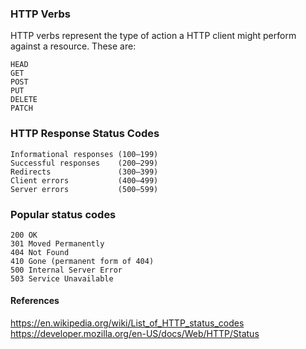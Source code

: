 ### HTTP Verbs
HTTP verbs represent the type of action a HTTP client might perform against a resource. These are:  
```
HEAD   
GET  
POST  
PUT  
DELETE  
PATCH  
```

### HTTP Response Status Codes  
```
Informational responses (100–199)  
Successful responses    (200–299)  
Redirects               (300–399)  
Client errors           (400–499)  
Server errors           (500–599)  
```

### Popular status codes  
```
200 OK  
301 Moved Permanently  
404 Not Found  
410 Gone (permanent form of 404)  
500 Internal Server Error  
503 Service Unavailable  
```

#### References  
https://en.wikipedia.org/wiki/List_of_HTTP_status_codes  
https://developer.mozilla.org/en-US/docs/Web/HTTP/Status  

